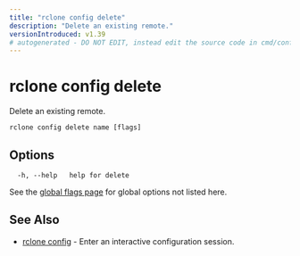 ```yaml
---
title: "rclone config delete"
description: "Delete an existing remote."
versionIntroduced: v1.39
# autogenerated - DO NOT EDIT, instead edit the source code in cmd/config/delete/ and as part of making a release run "make commanddocs"
---
```

# rclone config delete

Delete an existing remote.

```
rclone config delete name [flags]
```

## Options

```
  -h, --help   help for delete
```

See the [global flags page](/flags/) for global options not listed here.

## See Also

* [rclone config](/commands/rclone_config/)	 - Enter an interactive configuration session.

